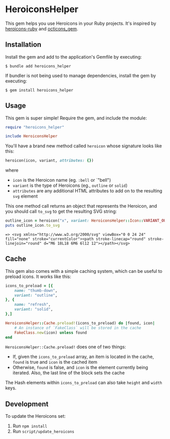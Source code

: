 # HeroiconsHelper

This gem helps you use Heroicons in your Ruby projects. It's inspired by [heroicons-ruby](https://github.com/chunlea/heroicons-ruby) and [octicons_gem](https://github.com/primer/octicons/tree/main/lib/octicons_gem).

## Installation

Install the gem and add to the application's Gemfile by executing:

    $ bundle add heroicons_helper

If bundler is not being used to manage dependencies, install the gem by executing:

    $ gem install heroicons_helper

## Usage

This gem is super simple! Require the gem, and include the module:

```ruby
require "heroicons_helper"

include HeroiconsHelper
```

You'll have a brand new method called `heroicon` whose signature looks like this:

```ruby
heroicon(icon, variant, attributes: {})
```

where

* `icon` is the Heroicon name (eg. `:bell` or `"bell")
* `variant` is the type of Heroicons (eg., `outline` or `solid`)
* `attributes` are any additional HTML attributes to add on to the resulting `svg` element

This one method call returns an object that represents the Heroicon, and you should call `to_svg` to get the resulting SVG string:

```ruby
outline_icon = heroicon("x", variant: HeroiconsHelper::Icon::VARIANT_OUTLINE)
puts outline_icon.to_svg
```
```
=> <svg xmlns="http://www.w3.org/2000/svg" viewBox="0 0 24 24" fill="none" stroke="currentColor"><path stroke-linecap="round" stroke-linejoin="round" d="M6 18L18 6M6 6l12 12"></path></svg>
```

## Cache

This gem also comes with a simple caching system, which can be useful to preload icons. It works like this:

``` ruby
icons_to_preload = [{
    name: "thumb-down",
    variant: "outline",
}, {
    name: "refresh",
    variant: "solid",
},]

HeroiconsHelper::Cache.preload!(icons_to_preload) do |found, icon|
    # An instance of `FakeClass` will be stored in the cache
    FakeClass.new(icon) unless found
end
```

`HeroiconsHelper::Cache.preload!` does one of two things:

* If, given the `icons_to_preload` array, an item is located in the cache, `found` is true and `icon` is the cached item
* Otherwise, `found` is false, and `icon` is the element currently being iterated. Also, the last line of the block sets the cache

The Hash elements within `icons_to_preload` can also take `height` and `width` keys.

## Development

To update the Heroicons set:

1. Run `npm install`
2. Run `script/update_heroicons`
